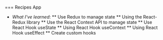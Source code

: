 === Recipes App
* *What I've learned*:
  ** Use Redux to manage state
  ** Using the React-Redux library
  ** Use the React Context API to manage state
  ** Use React Hook useState
  ** Using React Hook useContext
  ** Using React Hook useEffect
  ** Create custom hooks
